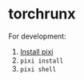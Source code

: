 # torchrunx

For development:

1. [Install pixi](https://pixi.sh/latest/#installation)
2. `pixi install`
3. `pixi shell`
